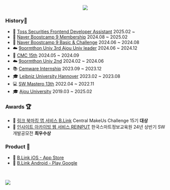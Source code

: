 <!--
**kwaksj329/kwaksj329** is a ✨ _special_ ✨ repository because its `README.md` (this file) appears on your GitHub profile.

Here are some ideas to get you started:

- 🔭 I’m currently working on ...
- 🌱 I’m currently learning ...
- 👯 I’m looking to collaborate on ...
- 🤔 I’m looking for help with ...
- 💬 Ask me about ...
- 📫 How to reach me: ...
- 😄 Pronouns: ...
- ⚡ Fun fact: ...

<img src="https://capsule-render.vercel.app/api?type=venom&height=100&color=gradient&reversal=false&textBg=false&desc=Sujong%20Kwak&fontSize=20"/>
-->

<p align="center">
  <img src="https://capsule-render.vercel.app/api?type=venom&height=100&color=gradient&reversal=false&textBg=false&desc=Sujong%20Kwak&fontSize=20">
</p>

### History📝
- 🧢 [Toss Securities Frontend Developer Assistant]()</b> 2025.02 ~ <br />
- 🌳 [Naver Boostcamp 9 Membership](https://boostcamp.connect.or.kr/)</b> 2024.08 ~ 2025.02 <br />
- 🌳 [Naver Boostcamp 9 Basic & Challenge](https://boostcamp.connect.or.kr/)</b> 2024.06 ~ 2024.08 <br />
- ☁️  [9oormthon Univ 3rd Ajou Univ leader](https://9oormthon.university/)</b> 2024.06 ~ 2024.12 <br />
- 👾 [CMC 15th](https://cmc.makeus.in/)</b> 2024.05 ~ 2024.09 <br />
- ☁️  [9oormthon Univ 2nd](https://9oormthon.university/)</b> 2024.02 ~ 2024.06 <br />
- 📚 [Cemware Internship](https://www.cemware.com/)</b> 2023.09 ~ 2023.12<br />
- 🎓 [Leibniz University Hannover](https://www.uni-hannover.de/en/)</b> 2023.02 ~ 2023.08<br />
- 💻 [SW Mastero 13th](https://github.com/kwaksj329/BetweenUs_FE)</b> 2022.04 ~ 2022.11<br />
- 🎓 [Ajou University](https://www.ajou.ac.kr/)</b> 2019.03 ~ 2025.02 <br />


### Awards 🏆
- 🥇 [링크 북마킹 앱 서비스 B.Link](https://github.com/BLink-Org/BLink-client) Central MakeUs Challenge 15기 **대상**<br />
- 🥇 [인사이트 아카이빙 웹 서비스 REINPUT](https://github.com/9oormthon-univ/2024_BEOTKKOTTHON_TEAM_24_FE) 한국스마트정보교육원 24년 상반기 SW개발공모전 **최우수상**<br />


### Product 📲
- 👾 [B.Link iOS - App Store](https://apps.apple.com/us/app/b-link/id6630368733)<br />
- 👾 [B.Link Android - Play Google](https://play.google.com/store/apps/details?id=com.blinkapplication&pli=1)<br />

<br />

<a href="https://hits.seeyoufarm.com"><img src="https://hits.seeyoufarm.com/api/count/incr/badge.svg?url=https%3A%2F%2Fgithub.com%2Fkwaksj329%2Fhit-counter&count_bg=%23FF3C80DE&title_bg=%23555555&icon=github.svg&icon_color=%23E7E7E7&title=hits&edge_flat=true"/></a>
